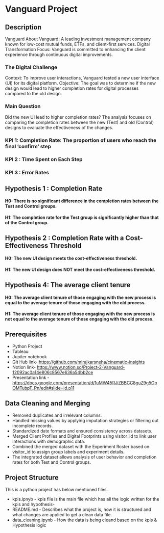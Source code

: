 # Vanguard Project

## Description
Vanguard
About Vanguard: A leading investment management company known for low-cost mutual funds, ETFs, and client-first services.
Digital Transformation Focus: Vanguard is committed to enhancing the client experience through continuous digital improvements.

### The Digital Challenge
Context: To improve user interactions, Vanguard tested a new user interface (UI) for its digital platform.
Objective: The goal was to determine if the new design would lead to higher completion rates for digital processes compared to the old design.

### Main Question
Did the new UI lead to higher completion rates?
The analysis focuses on comparing the completion rates between the new (Test) and old (Control) designs to evaluate the effectiveness of the changes.

### KPI 1: Completion Rate: The proportion of users who reach the final ‘confirm’ step

### KPI 2 : Time Spent on Each Step

### KPI 3 : Error Rates

## Hypothesis 1 : Completion Rate
#### H0: There is no significant difference in the completion rates between the Test and Control groups.
#### H1: The completion rate for the Test group is significantly higher than that of the Control group.

## Hypothesis 2 : Completion Rate with a Cost-Effectiveness Threshold
#### H0: The new UI design meets the cost-effectiveness threshold.
#### H1: The new UI design does NOT meet the cost-effectiveness threshold.

## Hypothesis 4: The average client tenure
#### H0: The average client tenure of those engaging with the new process is equal to the average tenure of those engaging with the old process.
#### H1: The average client tenure of those engaging with the new process is not equal to the average tenure of those engaging with the old process.

## Prerequisites
- Python Project
- Tableau
- Jupiter notebook
- Git Hub link- https://github.com/mirajkarsneha/cinematic-insights
- Notion link- https://www.notion.so/Project-2-Vanguard-12092ac0a14e806c8567e636a54bb2ce
- Presentation link - https://docs.google.com/presentation/d/1uMW45RJiZBBCC8guZ9g5GpOMTubpT_Pn/edit#slide=id.p11

## Data Cleaning and Merging
- Removed duplicates and irrelevant columns.
- Handled missing values by applying imputation strategies or filtering out incomplete records.
- Standardized date formats and ensured consistency across datasets.
- Merged Client Profiles and Digital Footprints using visitor_id to link user interactions with demographic data.
- Combined the merged dataset with the Experiment Roster based on visitor_id to assign group labels and experiment details.
- The integrated dataset allows analysis of user behavior and completion rates for both Test and Control groups.

## Project Structure
This is a python project has below mentioned files.
- kpis.ipnyb - kpis file is the main file which has all the logic written for the kpis and hypothesis-
- README.md - Describes what the project is, how it is structured and what changes are applied to get a clean data file.
- data_cleaning.ipynb - How the data is being cleand based on the kpis & Hypothesis logic
